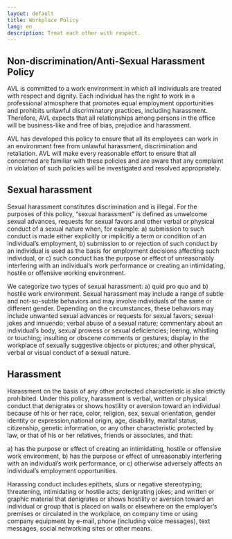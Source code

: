 ```yaml
---
layout: default
title: Workplace Policy
lang: en
description: Treat each other with respect.
---
```




## Non-discrimination/Anti-Sexual Harassment Policy

AVL is committed to a work environment in which all individuals are treated with respect and dignity. Each individual has the right to work in a professional atmosphere that promotes equal employment opportunities and prohibits unlawful discriminatory practices, including harassment. Therefore, AVL expects that all relationships among persons in the office will be business-like and free of bias, prejudice and harassment.

AVL has developed this policy to ensure that all its employees can work in an environment free from unlawful harassment, discrimination and retaliation. AVL will make every reasonable effort to ensure that all concerned are familiar with these policies and are aware that any complaint in violation of such policies will be investigated and resolved appropriately.

## Sexual harassment

Sexual harassment constitutes discrimination and is illegal. For the purposes of this policy, “sexual harassment” is defined as unwelcome sexual advances, requests for sexual favors and other verbal or physical conduct of a sexual nature when, for example: a) submission to such conduct is made either explicitly or implicitly a term or condition of an individual’s employment, b) submission to or rejection of such conduct by an individual is used as the basis for employment decisions affecting such individual, or c) such conduct has the purpose or effect of unreasonably interfering with an individual’s work performance or creating an intimidating, hostile or offensive working environment.

We categorize two types of sexual harassment: a) quid pro quo and b) hostile work environment. Sexual harassment may include a range of subtle and not-so-subtle behaviors and may involve individuals of the same or different gender. Depending on the circumstances, these behaviors may include unwanted sexual advances or requests for sexual favors; sexual jokes and innuendo; verbal abuse of a sexual nature; commentary about an individual’s body, sexual prowess or sexual deficiencies; leering, whistling or touching; insulting or obscene comments or gestures; display in the workplace of sexually suggestive objects or pictures; and other physical, verbal or visual conduct of a sexual nature.

## Harassment

Harassment on the basis of any other protected characteristic is also strictly prohibited. Under this policy, harassment is verbal, written or physical conduct that denigrates or shows hostility or aversion toward an individual because of his or her race, color, religion, sex, sexual orientation, gender identity or expression,national origin, age, disability, marital status, citizenship, genetic information, or any other characteristic protected by law, or that of his or her relatives, friends or associates, and that: 

a) has the purpose or effect of creating an intimidating, hostile or offensive work environment, 
b) has the purpose or effect of unreasonably interfering with an individual’s work performance, or 
c) otherwise adversely affects an individual’s employment opportunities.

Harassing conduct includes epithets, slurs or negative stereotyping; threatening, intimidating or hostile acts; denigrating jokes; and written or graphic material that denigrates or shows hostility or aversion toward an individual or group that is placed on walls or elsewhere on the employer’s premises or circulated in the workplace, on company time or using company equipment by e-mail, phone (including voice messages), text messages, social networking sites or other means.